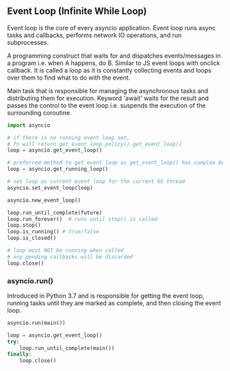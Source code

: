 ## Event Loop (Infinite While Loop)

Event loop is the core of every asyncio application. Event loop runs async tasks and callbacks, performs network IO operations, and run subprocesses.

A programming construct that waits for and dispatches events/messages in a program i.e. when A happens, do B. Similar to JS event loops with onclick callback. It is called a loop as it is constantly collecting events and loops over them to find what to do with the event.

Main task that is responsible for managing the asynchronous tasks and distributing them for execution. Keyword 'await' waits for the result and passes the control to the event loop i.e. suspends the execution of the surrounding coroutine.

```py
import asyncio

# if there is no running event loop set,
# fn will return get_event_loop_policy().get_event_loop()
loop = asyncio.get_event_loop()

# preferred method to get event loop as get_event_loop() has complex behavior
loop = asyncio.get_running_loop()

# set loop as current event loop for the current OS thread
asyncio.set_event_loop(loop)

asyncio.new_event_loop()
```

```py
loop.run_until_complete(future)
loop.run_forever()  # runs until stop() is called
loop.stop()
loop.is_running() # true/false
loop.is_closed()

# loop must NOT be running when called
# any pending callbacks will be discarded
loop.close()
```

### asyncio.run()

Introduced in Python 3.7 and is responsible for getting the event loop, running tasks until they are marked as complete, and then closing the event loop.

```py
asyncio.run(main())
```

```py
loop = asyncio.get_event_loop()
try:
    loop.run_until_complete(main())
finally:
    loop.close()
```

